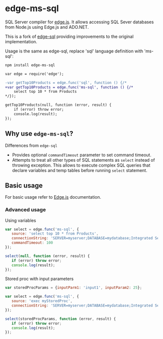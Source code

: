 edge-ms-sql
=======

SQL Server compiler for [edge.js](http://tjanczuk.github.com/edge). It allows accessing SQL Sever databases from Node.js using Edge.js and ADO.NET. 

This is a fork of [edge-sql](https://github.com/tjanczuk/edge-sql) providing improvements to the original implementation.

Usage is the same as edge-sql, replace 'sql' language definition with 'ms-sql':

```bash
npm install edge-ms-sql
```

```diff
var edge = require('edge');

-var getTop10Products = edge.func('sql', function () {/*
+var getTop10Products = edge.func('ms-sql', function () {/*
    select top 10 * from Products
*/});

getTop10Products(null, function (error, result) {
    if (error) throw error;
    console.log(result);
});
```

## Why use `edge-ms-sql`?

Differences from `edge-sql`

 * Provides optional `commandTimeout` parameter to set command timeout.
 * Attempts to treat all other types of SQL statements as `select` instead of throwing exception. This allows to execute complex SQL queries that declare variables and temp tables before running `select` statement.
 
 ## Basic usage
 
 For basic usage refer to [Edge.js](https://github.com/tjanczuk/edge#how-to-script-t-sql-in-a-nodejs-application) documentation.
 
 ### Advanced usage
 
Using variables

 ```js
var select = edge.func('ms-sql', {
    source: 'select top 10 * from Products',
    connectionString: 'SERVER=myserver;DATABASE=mydatabase;Integrated Security=SSPI',
    commandTimeout: 100
});

select(null, function (error, result) {
    if (error) throw error;
    console.log(result);
});
```
 
Stored proc with input parameters  

 ```js
var storedProcParams = {inputParm1: 'input1', inputParam2: 25};

var select = edge.func('ms-sql', {
    source: 'exec myStoredProc',
    connectionString: 'SERVER=myserver;DATABASE=mydatabase;Integrated Security=SSPI'
});

select(storedProcParams, function (error, result) {
    if (error) throw error;
    console.log(result);
});
```  
